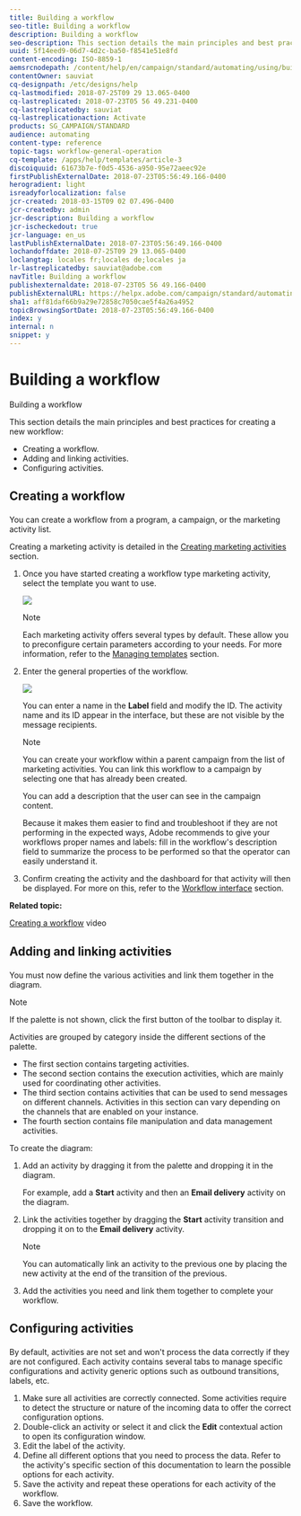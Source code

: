 ```yaml
---
title: Building a workflow
seo-title: Building a workflow
description: Building a workflow
seo-description: This section details the main principles and best practices for creating a new workflow.
uuid: 5f14eed9-06d7-4d2c-ba50-f8541e51e8fd
content-encoding: ISO-8859-1
aemsrcnodepath: /content/help/en/campaign/standard/automating/using/building-a-workflow
contentOwner: sauviat
cq-designpath: /etc/designs/help
cq-lastmodified: 2018-07-25T09 29 13.065-0400
cq-lastreplicated: 2018-07-23T05 56 49.231-0400
cq-lastreplicatedby: sauviat
cq-lastreplicationaction: Activate
products: SG_CAMPAIGN/STANDARD
audience: automating
content-type: reference
topic-tags: workflow-general-operation
cq-template: /apps/help/templates/article-3
discoiquuid: 61673b7e-f0d5-4536-a950-95e72aeec92e
firstPublishExternalDate: 2018-07-23T05:56:49.166-0400
herogradient: light
isreadyforlocalization: false
jcr-created: 2018-03-15T09 02 07.496-0400
jcr-createdby: admin
jcr-description: Building a workflow
jcr-ischeckedout: true
jcr-language: en_us
lastPublishExternalDate: 2018-07-23T05:56:49.166-0400
lochandoffdate: 2018-07-25T09 29 13.065-0400
loclangtag: locales fr;locales de;locales ja
lr-lastreplicatedby: sauviat@adobe.com
navTitle: Building a workflow
publishexternaldate: 2018-07-23T05 56 49.166-0400
publishExternalURL: https://helpx.adobe.com/campaign/standard/automating/using/building-a-workflow.html
sha1: aff81daf66b9a29e72858c7050cae5f4a26a4952
topicBrowsingSortDate: 2018-07-23T05:56:49.166-0400
index: y
internal: n
snippet: y
---
```


# Building a workflow

Building a workflow

This section details the main principles and best practices for creating a new workflow:

* Creating a workflow.
* Adding and linking activities.
* Configuring activities.

## <p>Creating a workflow</p>

You can create a workflow from a program, a campaign, or the marketing activity list.

Creating a marketing activity is detailed in the [Creating marketing activities](../../start/using/marketing-activities.md#creating-a-marketing-activity) section.

1. Once you have started creating a workflow type marketing activity, select the template you want to use.

   ![](assets/workflow_creation_1.png)

   >[!NOTE]
   >
   >Each marketing activity offers several types by default. These allow you to preconfigure certain parameters according to your needs. For more information, refer to the [Managing templates](../../start/using/about-templates.md) section.

1. Enter the general properties of the workflow.

   ![](assets/workflow_creation_2.png)

   You can enter a name in the **Label** field and modify the ID. The activity name and its ID appear in the interface, but these are not visible by the message recipients.

   >[!NOTE]
   >
   >You can create your workflow within a parent campaign from the list of marketing activities. You can link this workflow to a campaign by selecting one that has already been created.

   You can add a description that the user can see in the campaign content.

   Because it makes them easier to find and troubleshoot if they are not performing in the expected ways, Adobe recommends to give your workflows proper names and labels: fill in the workflow's description field to summarize the process to be performed so that the operator can easily understand it.

1. Confirm creating the activity and the dashboard for that activity will then be displayed. For more on this, refer to the [Workflow interface](../../automating/using/workflow-interface.md) section.

**Related topic:**

[Creating a workflow](https://docs.campaign.adobe.com/doc/standard/en/Videos/workflow_creation.mp4) video

## <p>Adding and linking activities</p>

You must now define the various activities and link them together in the diagram.

>[!NOTE]
>
>If the palette is not shown, click the first button of the toolbar to display it.

Activities are grouped by category inside the different sections of the palette.

* The first section contains targeting activities.
* The second section contains the execution activities, which are mainly used for coordinating other activities.
* The third section contains activities that can be used to send messages on different channels. Activities in this section can vary depending on the channels that are enabled on your instance.
* The fourth section contains file manipulation and data management activities.

To create the diagram:

1. Add an activity by dragging it from the palette and dropping it in the diagram.

   For example, add a **Start** activity and then an **Email delivery** activity on the diagram.

1. Link the activities together by dragging the **Start** activity transition and dropping it on to the **Email delivery** activity.

   >[!NOTE]
   >
   >You can automatically link an activity to the previous one by placing the new activity at the end of the transition of the previous.

1. Add the activities you need and link them together to complete your workflow.

## <p>Configuring activities</p>

By default, activities are not set and won't process the data correctly if they are not configured. Each activity contains several tabs to manage specific configurations and activity generic options such as outbound transitions, labels, etc.

1. Make sure all activities are correctly connected. Some activities require to detect the structure or nature of the incoming data to offer the correct configuration options.
1. Double-click an activity or select it and click the **Edit** contextual action to open its configuration window.
1. Edit the label of the activity.
1. Define all different options that you need to process the data. Refer to the activity's specific section of this documentation to learn the possible options for each activity.
1. Save the activity and repeat these operations for each activity of the workflow.
1. Save the workflow.

